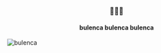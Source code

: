 <h3 align="center">🤫🤫🔥</h3>
<h4 align="center">bulenca bulenca bulenca</h4>


<img align="center" src="https://github-readme-stats.vercel.app/api/top-langs?username=bulenca&show_icons=true&locale=en&layout=compact" alt="bulenca" />
